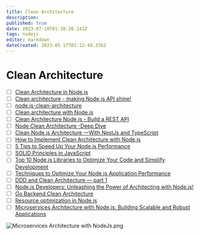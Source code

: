 ```yaml
---
title: Clean Architecture
description: 
published: true
date: 2023-07-10T01:38:20.141Z
tags: nodejs
editor: markdown
dateCreated: 2023-05-17T01:12:49.376Z
---
```


# Clean Architecture
- [ ] [Clean Architecture in Node.js](https://medium.com/@ben.dev.io/clean-architecture-in-node-js-39c3358d46f3)
- [ ] [Clean architecture - making Node.js API shine!](https://itnext.io/clean-architecture-making-node-js-api-shine-38134b8f9b5c)
- [ ] [node.js-clean-architecture](https://github.com/panagiop/node.js-clean-architecture/tree/master)
- [ ] [Clean architecture with Node.js](https://javascript.plainenglish.io/clean-code-with-node-js-994e9b6b7e56)
- [ ] [Clean Architecture Node.js - Build a REST API](https://mannhowie.com/clean-architecture-node)
- [ ] [Node Clean Architecture -Deep Dive](https://roystack.home.blog/2019/10/22/node-clean-architecture-deep-dive/)
- [ ] [Clean Node.js Architecture —With NestJs and TypeScript](https://betterprogramming.pub/clean-node-js-architecture-with-nestjs-and-typescript-34b9398d790f)
- [ ] [How to Implement Clean Architecture with Node.js](https://medium.com/@lujavascript/how-to-implement-clean-architecture-with-node-js-c2b3bbfd3c7f)
- [ ] [5 Tips to Speed Up Your Node.js Performance](https://medium.com/@akashjha9041/5-tips-to-speed-up-your-node-js-performance-12c9ff7ec70)
- [ ] [SOLID Principles in JavaScript](https://medium.com/@akashjha9041/solid-principles-in-javascript-ab69197e4cf7)
- [ ] [Top 10 Node.js Libraries to Optimize Your Code and Simplify Development](https://mobileappcircular.com/top-10-node-js-libraries-to-optimize-your-application-performance-30cff34bcbdc)
- [ ] [Techniques to Optimize Your Node.js Application Performance](https://faun.pub/techniques-to-optimize-your-node-js-application-performance-bcbdfc61e02)
- [ ] [DDD and Clean Architecture — part 1](https://medium.com/@eng.hibrahem/ddd-and-clean-architecture-part-1-9a514b964395)
- [ ] [Node.js Developers: Unleashing the Power of Architecting with Node.js!](https://medium.com/@rafaellevissa/node-js-developers-unleashing-the-power-of-architecting-with-node-js-fb867cf072a6)
- [ ] [Go Backend Clean Architecture](https://medium.com/@amitshekhar/go-backend-clean-architecture-fa3eb19d217)
- [ ] [Resource optimization in Node.js](https://medium.com/pipedrive-engineering/resource-optimization-in-node-js-c90c731f9df4)
- [ ] [Microservices Architecture with Node.js: Building Scalable and Robust Applications](https://medium.com/@adarsh_d/microservices-architecture-with-node-js-building-scalable-and-robust-applications-de278a090c39)

![Microservices Architecture with NodeJs.png](http://192.168.25.60:8000/files/file_storage/b189c4af.png)
